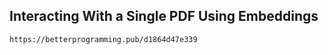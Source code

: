 ## Interacting With a Single PDF Using Embeddings

```text
https://betterprogramming.pub/d1864d47e339

```
